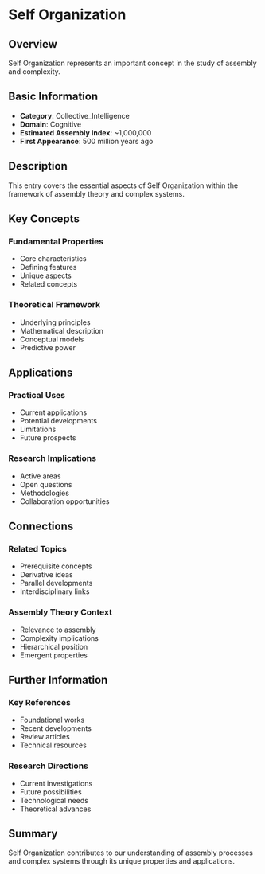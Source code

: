 # Self Organization

## Overview

Self Organization represents an important concept in the study of assembly and complexity.

## Basic Information

- **Category**: Collective_Intelligence
- **Domain**: Cognitive
- **Estimated Assembly Index**: ~1,000,000
- **First Appearance**: 500 million years ago

## Description

This entry covers the essential aspects of Self Organization within the framework of assembly theory and complex systems.

## Key Concepts

### Fundamental Properties
- Core characteristics
- Defining features
- Unique aspects
- Related concepts

### Theoretical Framework
- Underlying principles
- Mathematical description
- Conceptual models
- Predictive power

## Applications

### Practical Uses
- Current applications
- Potential developments
- Limitations
- Future prospects

### Research Implications
- Active areas
- Open questions
- Methodologies
- Collaboration opportunities

## Connections

### Related Topics
- Prerequisite concepts
- Derivative ideas
- Parallel developments
- Interdisciplinary links

### Assembly Theory Context
- Relevance to assembly
- Complexity implications
- Hierarchical position
- Emergent properties

## Further Information

### Key References
- Foundational works
- Recent developments
- Review articles
- Technical resources

### Research Directions
- Current investigations
- Future possibilities
- Technological needs
- Theoretical advances

## Summary

Self Organization contributes to our understanding of assembly processes and complex systems through its unique properties and applications.
